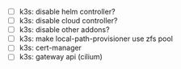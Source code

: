 - [ ] k3s: disable helm controller?
- [ ] k3s: disable cloud controller?
- [ ] k3s: disable other addons?
- [ ] k3s: make local-path-provisioner use zfs pool
- [ ] k3s: cert-manager
- [ ] k3s: gateway api (cilium)